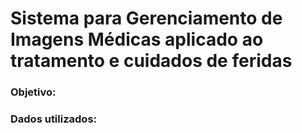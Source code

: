 # Sistema para Gerenciamento de Imagens Médicas aplicado ao tratamento e cuidados de feridas

### Objetivo:


### Dados utilizados:
